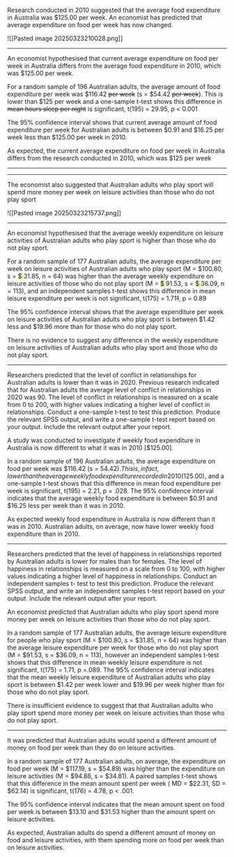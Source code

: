 Research conducted in 2010 suggested that the average food expenditure in Australia was $125.00 per week.  An economist has predicted that average expenditure on food per week has now changed.

![[Pasted image 20250323210028.png]]

---
An economist hypothesised that current average expenditure on food per week in Australia differs from the average food expenditure in 2010, which was $125.00 per week. 

For a random sample of 196 Australian adults, the average amount of food expenditure per week was $116.42 ~~per week~~ (s = $54.42 ~~per week~~).  This is lower than $125 per week and a one-sample t-test shows this difference in ~~mean hours sleep per night~~ is significant, t(195) = 29.95, p < 0.001 

The 95% confidence interval shows that current average amount of food expenditure per week for Australian adults is between $0.91 and $16.25 per week less than $125.00 per week in 2010. 

As expected, the current average expenditure on food per week in Australia differs from the research conducted in 2010, which was $125 per week

---
---
The economist also suggested that Australian adults who play sport will spend 
more money per week on leisure activities than those who do not play sport

![[Pasted image 20250323215737.png]]

---
An economist hypothesised that the average weekly expenditure on leisure activities of Australian adults who play sport is higher than those who do not play sport.

For a random sample of 177 Australian adults, the average expenditure per week on leisure activities of Australian adults who play sport (M = $100.80, s = <span style="background:rgba(205, 244, 105, 0.55)"> $ </span>31.85, n = 64) was higher than the average weekly expenditure on leisure activities of  those who do not play sport (M = <span style="background:rgba(205, 244, 105, 0.55)"> $ </span>91.53, s = <span style="background:rgba(205, 244, 105, 0.55)"> $ </span>36.09, n = 113), and an independent samples t-test shows this difference in mean leisure expenditure per week is not significant, t(175) = 1.71~~1~~, p = 0.89 

The 95% confidence interval shows that the average expenditure per week on leisure activities of Australian adults who play sport is between $1.42 less and $19.96 more  than for those who do not play sport. 

There is no evidence to suggest any difference in the weekly expenditure on leisure activities of Australian adults who play sport and those who do not play sport. 

----
Researchers predicted that the level of conflict in relationships for Australian adults is lower than it was in 2020. Previous research indicated that for Australian adults the average level of conflict in relationships in 2020 was 90. The level of conflict in relationships is measured on a scale from 0 to 200, with higher values indicating a higher level of conflict in relationships. Conduct a one-sample t-test to test this prediction. Produce the relevant SPSS output, and write a one-sample t-test report based on your output. Include the relevant output after your report. 

 

A study was conducted to investigate if weekly food expenditure in Australia is now different to what it was in 2010 [$125.00]. 

In a random sample of 196 Australian adults, the average expenditure on food per week was $116.42 (s = $54.42). This is, in fact, lower than the average weekly food expenditure recorded in 2010 ($125.00), and a one-sample t-test shows that this difference in mean food expenditure per week is significant, t(195) = 2.21, p = .028. The 95% confidence interval indicates that the average weekly food expenditure is between $0.91 and $16.25 less per week than it was in 2010. 

As expected weekly food expenditure in Australia is now different than it was in 2010. Australian adults, on average, now have lower weekly food expenditure than in 2010. 

---
Researchers predicted that the level of happiness in relationships reported by Australian adults is lower for males than for females. The level of happiness in relationships is measured on a scale from 0 to 100, with higher values indicating a higher level of happiness in relationships. Conduct an independent samples t- test to test this prediction. Produce the relevant SPSS output, and write an independent samples t-test report based on your output. Include the relevant output after your report. 

An economist predicted that Australian adults who play sport spend more money per week on leisure activities than those who do not play sport. 

In a random sample of 177 Australian adults, the average leisure expenditure for people who play sport (M = $100.80, s = $31.85, n = 64) was higher than the average leisure expenditure per week for those who do not play sport (M = $91.53, s = $36.09, n = 113), however an independent samples t-test shows that this difference in mean weekly leisure expenditure is not significant, t(175) = 1.71, p =.089. The 95% confidence interval indicates that the mean weekly leisure expenditure of Australian adults who play sport is between $1.42 per week lower and $19.96 per week higher than for those who do not play sport. 

There is insufficient evidence to suggest that that Australian adults who play sport spend more money per week on leisure activities than those who do not play sport.

---
It was predicted that Australian adults would spend a different amount of money on food per week than they do on leisure activities. 

In a random sample of 177 Australian adults, on average, the expenditure on food per week (M = $117.19, s = $54.89) was higher than the expenditure on leisure activities (M = $94.88, s = $34.81). A paired samples t-test shows that this difference in the mean amount spent per week ( MD = $22.31, SD = $62.14) is significant, t(176) = 4.78, p < .001. 

The 95% confidence interval indicates that the mean amount spent on food per week is between $13.10 and $31.53 higher than the amount spent on leisure activities. 

As expected, Australian adults do spend a different amount of money on food and leisure activities, with them spending more on food per week than on leisure activities. 